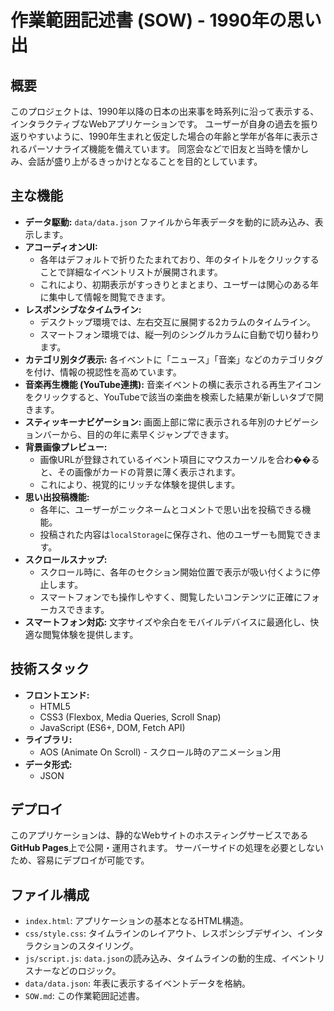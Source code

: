 # 作業範囲記述書 (SOW) - 1990年の思い出

## 概要

このプロジェクトは、1990年以降の日本の出来事を時系列に沿って表示する、インタラクティブなWebアプリケーションです。
ユーザーが自身の過去を振り返りやすいように、1990年生まれと仮定した場合の年齢と学年が各年に表示されるパーソナライズ機能を備えています。
同窓会などで旧友と当時を懐かしみ、会話が盛り上がるきっかけとなることを目的としています。

## 主な機能

- **データ駆動:** `data/data.json` ファイルから年表データを動的に読み込み、表示します。
- **アコーディオンUI:**
  - 各年はデフォルトで折りたたまれており、年のタイトルをクリックすることで詳細なイベントリストが展開されます。
  - これにより、初期表示がすっきりとまとまり、ユーザーは関心のある年に集中して情報を閲覧できます。
- **レスポンシブなタイムライン:**
  - デスクトップ環境では、左右交互に展開する2カラムのタイムライン。
  - スマートフォン環境では、縦一列のシングルカラムに自動で切り替わります。
- **カテゴリ別タグ表示:** 各イベントに「ニュース」「音楽」などのカテゴリタグを付け、情報の視認性を高めています。
- **音楽再生機能 (YouTube連携):** 音楽イベントの横に表示される再生アイコンをクリックすると、YouTubeで該当の楽曲を検索した結果が新しいタブで開きます。
- **スティッキーナビゲーション:** 画面上部に常に表示される年別のナビゲーションバーから、目的の年に素早くジャンプできます。
- **背景画像プレビュー:**
  - 画像URLが登録されているイベント項目にマウスカーソルを合わ��ると、その画像がカードの背景に薄く表示されます。
  - これにより、視覚的にリッチな体験を提供します。
- **思い出投稿機能:**
  - 各年に、ユーザーがニックネームとコメントで思い出を投稿できる機能。
  - 投稿された内容は`localStorage`に保存され、他のユーザーも閲覧できます。
- **スクロールスナップ:**
  - スクロール時に、各年のセクション開始位置で表示が吸い付くように停止します。
  - スマートフォンでも操作しやすく、閲覧したいコンテンツに正確にフォーカスできます。
- **スマートフォン対応:** 文字サイズや余白をモバイルデバイスに最適化し、快適な閲覧体験を提供します。

## 技術スタック

- **フロントエンド:**
  - HTML5
  - CSS3 (Flexbox, Media Queries, Scroll Snap)
  - JavaScript (ES6+, DOM, Fetch API)
- **ライブラリ:**
  - AOS (Animate On Scroll) - スクロール時のアニメーション用
- **データ形式:**
  - JSON

## デプロイ

このアプリケーションは、静的なWebサイトのホスティングサービスである**GitHub Pages**上で公開・運用されます。
サーバーサイドの処理を必要としないため、容易にデプロイが可能です。

## ファイル構成

- `index.html`: アプリケーションの基本となるHTML構造。
- `css/style.css`: タイムラインのレイアウト、レスポンシブデザイン、インタラクションのスタイリング。
- `js/script.js`: `data.json`の読み込み、タイムラインの動的生成、イベントリスナーなどのロジック。
- `data/data.json`: 年表に表示するイベントデータを格納。
- `SOW.md`: この作業範囲記述書。
